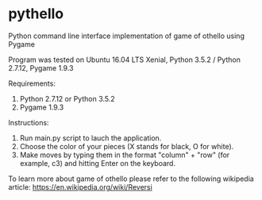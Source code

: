 # pythello
Python command line interface implementation of game of othello using Pygame

Program was tested on Ubuntu 16.04 LTS Xenial, Python 3.5.2 / Python 2.7.12, Pygame 1.9.3

Requirements:
1) Python 2.7.12 or Python 3.5.2
2) Pygame 1.9.3

Instructions:
1) Run main.py script to lauch the application.
2) Choose the color of your pieces (X stands for black, O for white).
3) Make moves by typing them in the format "column" + "row" (for example, c3) and hitting Enter on the keyboard.


To learn more about game of othello please refer to the following wikipedia article: https://en.wikipedia.org/wiki/Reversi
